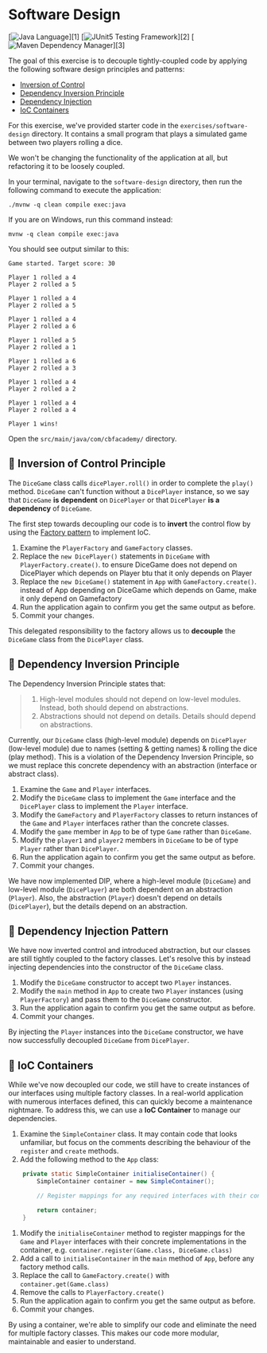 # Software Design

[![Java Language](https://img.shields.io/badge/PLATFORM-OpenJDK-3A75B0.svg?style=for-the-badge)][1]
[![JUnit5 Testing Framework](https://img.shields.io/badge/testing%20framework-JUnit5-26A162.svg?style=for-the-badge)][2]
[![Maven Dependency Manager](https://img.shields.io/badge/dependency%20manager-Maven-AA215A.svg?style=for-the-badge)][3]

The goal of this exercise is to decouple tightly-coupled code by applying the following software design principles and patterns:

- [Inversion of Control](#pushpin-inversion-of-control)
- [Dependency Inversion Principle](#pushpin-dependency-inversion-principle)
- [Dependency Injection](#pushpin-dependency-injection)
- [IoC Containers](#pushpin-ioc-containers)

For this exercise, we've provided starter code in the `exercises/software-design` directory.  It contains a small program that plays a simulated game between two players rolling a dice.

We won't be changing the functionality of the application at all, but refactoring it to be loosely coupled.

In your terminal, navigate to the `software-design` directory, then run the following command to execute the application:

```shell
./mvnw -q clean compile exec:java
```

If you are on Windows, run this command instead:

```shell
mvnw -q clean compile exec:java
```

You should see output similar to this:

```shell
Game started. Target score: 30

Player 1 rolled a 4
Player 2 rolled a 5

Player 1 rolled a 4
Player 2 rolled a 5

Player 1 rolled a 4
Player 2 rolled a 6

Player 1 rolled a 5
Player 2 rolled a 1

Player 1 rolled a 6
Player 2 rolled a 3

Player 1 rolled a 4
Player 2 rolled a 2

Player 1 rolled a 4
Player 2 rolled a 4

Player 1 wins!
```

Open the `src/main/java/com/cbfacademy/` directory.

## :pushpin: Inversion of Control Principle

The `DiceGame` class calls `dicePlayer.roll()` in order to complete the `play()` method. `DiceGame` can't function without a `DicePlayer` instance, so we say that `DiceGame` **is dependent** on `DicePlayer` or that `DicePlayer` **is a dependency** of `DiceGame`.

The first step towards decoupling our code is to **invert** the control flow by using the [Factory pattern](https://refactoring.guru/design-patterns/factory-method) to implement IoC.

1. Examine the `PlayerFactory` and `GameFactory` classes.
2. Replace the `new DicePlayer()` statements in `DiceGame` with `PlayerFactory.create()`. to ensure DiceGame does not depend on DicePlayer which depends on Player btu that it only depends on Player
3. Replace the `new DiceGame()` statement in `App` with `GameFactory.create()`. instead of App depending on DiceGame which depends on Game, make it only depend on Gamefactory
4. Run the application again to confirm you get the same output as before.
5. Commit your changes.

This delegated responsibility to the factory allows us to **decouple** the `DiceGame` class from the `DicePlayer` class.

## :pushpin: Dependency Inversion Principle

The Dependency Inversion Principle states that:
> 1. High-level modules should not depend on low-level modules. Instead, both should depend on abstractions.
> 2. Abstractions should not depend on details. Details should depend on abstractions.

Currently, our `DiceGame` class (high-level module) depends on `DicePlayer` (low-level module) due to names (setting & getting names) & rolling the dice (play method). This is a violation of the Dependency Inversion Principle, so we must replace this concrete dependency with an abstraction (interface or abstract class).

1. Examine the `Game` and `Player` interfaces.
2. Modify the `DiceGame` class to implement the `Game` interface and the `DicePlayer` class to implement the `Player` interface.
3. Modify the `GameFactory` and `PlayerFactory` classes to return instances of the `Game` and `Player` interfaces rather than the concrete classes.
4. Modify the `game` member in `App` to be of type `Game` rather than `DiceGame`.
5. Modify the `player1` and `player2` members in `DiceGame` to be of type `Player` rather than `DicePlayer`.
6. Run the application again to confirm you get the same output as before.
7. Commit your changes.

We have now implemented DIP, where a high-level module (`DiceGame`) and low-level module (`DicePlayer`) are both dependent on an abstraction (`Player`). Also, the abstraction (`Player`) doesn't depend on details (`DicePlayer`), but the details depend on an abstraction.

## :pushpin: Dependency Injection Pattern

We have now inverted control and introduced abstraction, but our classes are still tightly coupled to the factory classes. Let's resolve this by instead injecting dependencies into the constructor of the `DiceGame` class.

1. Modify the `DiceGame` constructor to accept two `Player` instances.
2. Modify the `main` method in `App` to create two `Player` instances (using `PlayerFactory`) and pass them to the `DiceGame` constructor.
3. Run the application again to confirm you get the same output as before.
4. Commit your changes.

By injecting the `Player` instances into the `DiceGame` constructor, we have now successfully decoupled `DiceGame` from `DicePlayer`.

## :pushpin: IoC Containers

While we've now decoupled our code, we still have to create instances of our interfaces using multiple factory classes. In a real-world application with numerous interfaces defined, this can quickly become a maintenance nightmare. To address this, we can use a **IoC Container** to manage our dependencies.

1. Examine the `SimpleContainer` class. It may contain code that looks unfamiliar, but focus on the comments describing the behaviour of the `register` and `create` methods.
2. Add the following method to the `App` class:
```java
    private static SimpleContainer initialiseContainer() {
        SimpleContainer container = new SimpleContainer();

        // Register mappings for any required interfaces with their concrete implementations

        return container;
    }
```
1. Modify the `initialiseContainer` method to register mappings for the `Game` and `Player` interfaces with their concrete implementations in the container, e.g. `container.register(Game.class, DiceGame.class)`
2. Add a call to `initialiseContainer` in the `main` method of `App`, before any factory method calls.
3. Replace the call to `GameFactory.create()` with `container.get(Game.class)`
4. Remove the calls to `PlayerFactory.create()`
5. Run the application again to confirm you get the same output as before.
6. Commit your changes.

By using a container, we're able to simplify our code and eliminate the need for multiple factory classes. This makes our code more modular, maintainable and easier to understand.
